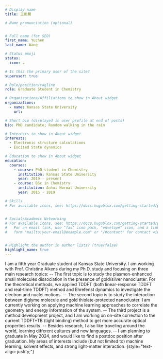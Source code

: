 ```yaml
---
# Display name
title: 王雨晨

# Name pronunciation (optional)


# Full name (for SEO)
first_name: Yuchen
last_name: Wang

# Status emoji
status:
  icon: ☕️

# Is this the primary user of the site?
superuser: true

# Role/position/tagline
role: Graduate Student in Chemistry

# Organizations/Affiliations to show in About widget
organizations:
  - name: Kansas State University
    url: 

# Short bio (displayed in user profile at end of posts)
bio: PhD candidate; Random walking in the rain 

# Interests to show in About widget
interests:
  - Electronic structure calculations
  - Excited State dynamics

# Education to show in About widget
education:
  courses:
    - course: PhD student in Chemistry
      institution: Kansas State University
      year: 2019 - present
    - course: BSc in Chemistry
      institution: Anhui Normal University
      year: 2015 - 2019

# Skills
# For available icons, see: https://docs.hugoblox.com/getting-started/page-builder/#icons


# Social/Academic Networking
# For available icons, see: https://docs.hugoblox.com/getting-started/page-builder/#icons
#   For an email link, use "fas" icon pack, "envelope" icon, and a link in the
#   form "mailto:your-email@example.com" or "/#contact" for contact widget.


# Highlight the author in author lists? (true/false)
highlight_name: true
---
```


I am a fifth year Graduate student at Kansas State University. I am working with Prof. Christine Aikens during my Ph.D. study and focusing on three main research topics:
  -- The first topic is to study the plasmon-enhanced small molecules dissociation in the presence of gold/silver nanocluster. For the theoretical methods, we applied TDDFT (both linear-response TDDFT and real-time TDDFT) method and Ehrefenst dynamics to investigate the electron and nuclei motions.
  -- The second topic is to study the interaction between diglyme molecule and gold thiolate-protected nanocluster. I am currently working on applying machine learning approaches to correlate the geometry and energy information of the system. 
  -- The third project is a method development project, and I am working on on-site correction to the current TDDFT+TB (tight binding) method to get more accurate optical properties results.
  -- Besides research, I also like traveling around the world, learning different cultures and new languages. 
  -- I am planning to graduate in May 2024, and would like to find a postdoc position after graduation. My areas of interests include (but not limited to) machine learning, solvent effects, and strong light-matter interaction.
{style="text-align: justify;"}
